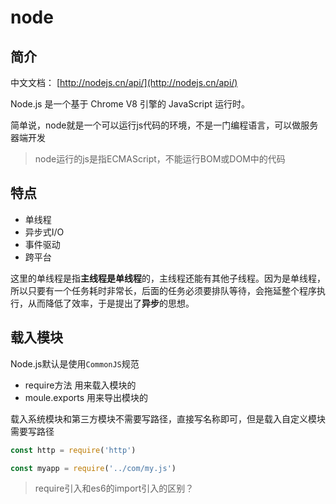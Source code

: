 # node

## 简介

中文文档： [http://nodejs.cn/api/](http://nodejs.cn/api/)

Node.js 是一个基于 Chrome V8 引擎的 JavaScript 运行时。

简单说，node就是一个可以运行js代码的环境，不是一门编程语言，可以做服务器端开发

>node运行的js是指ECMAScript，不能运行BOM或DOM中的代码

## 特点
+ 单线程
+ 异步式I/O
+ 事件驱动
+ 跨平台

这里的单线程是指**主线程是单线程**的，主线程还能有其他子线程。因为是单线程，所以只要有一个任务耗时非常长，后面的任务必须要排队等待，会拖延整个程序执行，从而降低了效率，于是提出了**异步**的思想。

## 载入模块
Node.js默认是使用`CommonJS`规范
+ require方法   用来载入模块的
+ moule.exports  用来导出模块的

载入系统模块和第三方模块不需要写路径，直接写名称即可，但是载入自定义模块需要写路径
```js
const http = require('http')

const myapp = require('../com/my.js')
```
>require引入和es6的import引入的区别？

